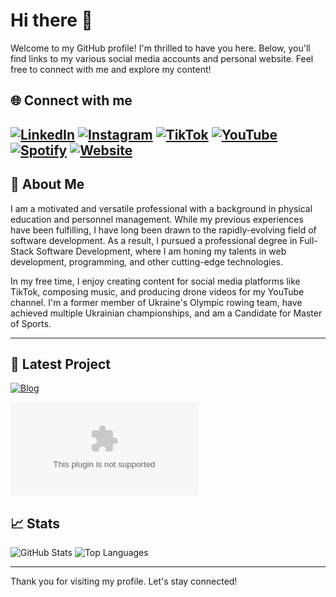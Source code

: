 # Hi there 👋 

Welcome to my GitHub profile! I'm thrilled to have you here. Below, you'll find links to my various social media accounts and personal website. Feel free to connect with me and explore my content!

## 🌐 Connect with me

[![LinkedIn](https://img.shields.io/badge/LinkedIn-stanislav--ditsan-blue?style=for-the-badge&logo=linkedin)](https://www.linkedin.com/in/stanislav-ditsan/)
[![Instagram](https://img.shields.io/badge/Instagram-E4405F?style=for-the-badge&logo=instagram&logoColor=white)](https://www.instagram.com/ditsanstas/?hl=en)
[![TikTok](https://img.shields.io/badge/TikTok-000000?style=for-the-badge&logo=tiktok&logoColor=white)](https://www.tiktok.com/@silly.girl.guide?_t=8fj799STN9V&_r=1)
[![YouTube](https://img.shields.io/badge/YouTube-FF0000?style=for-the-badge&logo=youtube&logoColor=white)](https://www.youtube.com/channel/UCsapIm4MZyebvNcVDzLaaJQ)
[![Spotify](https://img.shields.io/badge/Spotify-1DB954?style=for-the-badge&logo=spotify&logoColor=white)](https://open.spotify.com/artist/4iRuXUqIK8GWQhsOCgx1ic)
[![Website](https://img.shields.io/badge/Personal%20Website-ff69b4?style=for-the-badge&logo=google-chrome&logoColor=white)](https://digitelle-studios.com/)
---

## 💼 About Me

I am a motivated and versatile professional with a background in physical education and personnel management. While my previous experiences have been fulfilling, I have long been drawn to the rapidly-evolving field of software development. As a result, I pursued a professional degree in Full-Stack Software Development, where I am honing my talents in web development, programming, and other cutting-edge technologies.

In my free time, I enjoy creating content for social media platforms like TikTok, composing music, and producing drone videos for my YouTube channel. I'm a former member of Ukraine's Olympic rowing team, have achieved multiple Ukrainian championships, and am a Candidate for Master of Sports.

---

## 🚀 Latest Project 

[![Blog](https://img.shields.io/badge/Blog-silly--girl--guide.vercel.app-ff69b4?style=for-the-badge&logo=vercel&logoColor=white)](https://silly-girl-guide.vercel.app/)

[![GG](https://img.shields.io/badge/gabriellagallagher.com?style=for-the-badge&logo=vercel&logoColor=white)](https://www.gabriellagallagher.com/)



## 📈 Stats

![GitHub Stats](https://github-readme-stats.vercel.app/api?username=stanislavditsan&show_icons=true&count_private=true&include_all_commits=true&theme=tokyonight)
![Top Languages](https://github-readme-stats.vercel.app/api/top-langs/?username=stanislavditsan&layout=compact&theme=tokyonight)

---

Thank you for visiting my profile. Let's stay connected!

